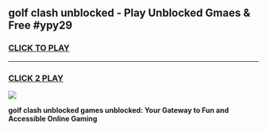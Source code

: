 
## golf clash unblocked - Play Unblocked Gmaes & Free #ypy29
<h3>
<a href="https://news.freeplayer.one?title=golf_clash_unblocked&ref=24F">CLICK TO PLAY</a></h3>
<hr>

<h3>
<a href="https://news.freeplayer.one?title=golf_clash_unblocked&ref=24F">CLICK 2 PLAY</a>
  
</h3>

<a href="https://news.freeplayer.one?title=golf_clash_unblocked&ref=24F/"><img src="https://clearcache.store/games.png"></a>


**golf clash unblocked games unblocked: Your Gateway to Fun and Accessible Online Gaming**

